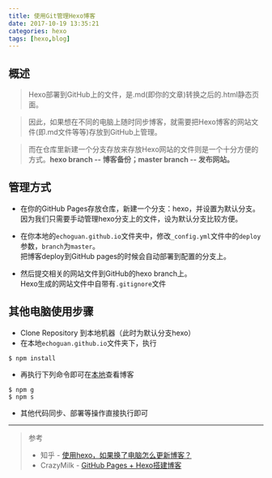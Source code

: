 ```yaml
---
title: 使用Git管理Hexo博客
date: 2017-10-19 13:35:21
categories: hexo
tags: [hexo,blog]
---
```


## 概述
> Hexo部署到GitHub上的文件，是.md(即你的文章)转换之后的.html静态页面。

> 因此，如果想在不同的电脑上随时同步博客，就需要把Hexo博客的网站文件(即.md文件等等)存放到GitHub上管理。

> 而在仓库里新建一个分支存放来存放Hexo网站的文件则是一个十分方便的方式。**hexo branch -- 博客备份；master branch -- 发布网站。**

## 管理方式
* 在你的GitHub Pages存放仓库，新建一个分支：hexo，并设置为默认分支。  
因为我们只需要手动管理hexo分支上的文件，设为默认分支比较方便。

<!--more-->

* 在你本地的`echoguan.github.io`文件夹中，修改`_config.yml`文件中的`deploy`参数，`branch`为`master`。  
把博客deploy到GitHub pages的时候会自动部署到配置的分支上。

* 然后提交相关的网站文件到GitHub的hexo branch上。  
Hexo生成的网站文件中自带有`.gitignore`文件

## 其他电脑使用步骤
* Clone Repository 到本地机器（此时为默认分支hexo）
* 在本地`echoguan.github.io`文件夹下，执行  
```
$ npm install
```
* 再执行下列命令即可在[本地](http://localhost:4000/)查看博客  
```
$ npm g
$ npm s
```
* 其他代码同步、部署等操作直接执行即可  

***

> 参考
> * 知乎 - [使用hexo，如果换了电脑怎么更新博客？](https://www.zhihu.com/question/21193762)
> * CrazyMilk - [GitHub Pages + Hexo搭建博客](http://crazymilk.github.io/2015/12/28/GitHub-Pages-Hexo%E6%90%AD%E5%BB%BA%E5%8D%9A%E5%AE%A2/)
